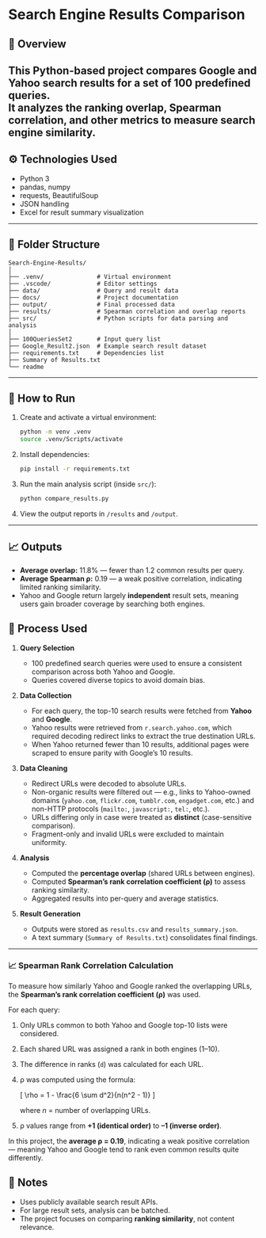 # Search Engine Results Comparison

## 📌 Overview
This Python-based project compares **Google** and **Yahoo** search results for a set of 100 predefined queries.  
It analyzes the **ranking overlap**, **Spearman correlation**, and other metrics to measure search engine similarity.
---

## ⚙️ Technologies Used
- Python 3  
- pandas, numpy  
- requests, BeautifulSoup  
- JSON handling  
- Excel for result summary visualization
---

## 📁 Folder Structure
```
Search-Engine-Results/
│
├── .venv/               # Virtual environment
├── .vscode/             # Editor settings
├── data/                # Query and result data
├── docs/                # Project documentation
├── output/              # Final processed data
├── results/             # Spearman correlation and overlap reports
├── src/                 # Python scripts for data parsing and analysis
│
├── 100QueriesSet2       # Input query list
├── Google_Result2.json  # Example search result dataset
├── requirements.txt     # Dependencies list
├── Summary of Results.txt
└── readme
```

---

## 🚀 How to Run
1. Create and activate a virtual environment:
   ```bash
   python -m venv .venv
   source .venv/Scripts/activate
   ```
2. Install dependencies:
   ```bash
   pip install -r requirements.txt
   ```
3. Run the main analysis script (inside `src/`):
   ```bash
   python compare_results.py
   ```
4. View the output reports in `/results` and `/output`.

---

## 📈 Outputs
- **Average overlap:** 11.8% — fewer than 1.2 common results per query.  
- **Average Spearman ρ:** 0.19 — a weak positive correlation, indicating limited ranking similarity.  
 - Yahoo and Google return largely **independent** result sets, meaning users gain broader coverage by searching both engines.

## 🔄 Process Used

1. **Query Selection**  
   - 100 predefined search queries were used to ensure a consistent comparison across both Yahoo and Google.  
   - Queries covered diverse topics to avoid domain bias.

2. **Data Collection**  
   - For each query, the top-10 search results were fetched from **Yahoo** and **Google**.  
   - Yahoo results were retrieved from `r.search.yahoo.com`, which required decoding redirect links to extract the true destination URLs.  
   - When Yahoo returned fewer than 10 results, additional pages were scraped to ensure parity with Google’s 10 results.

3. **Data Cleaning**  
   - Redirect URLs were decoded to absolute URLs.  
   - Non-organic results were filtered out — e.g., links to Yahoo-owned domains (`yahoo.com`, `flickr.com`, `tumblr.com`, `engadget.com`, etc.) and non-HTTP protocols (`mailto:`, `javascript:`, `tel:`, etc.).  
   - URLs differing only in case were treated as **distinct** (case-sensitive comparison).  
   - Fragment-only and invalid URLs were excluded to maintain uniformity.

4. **Analysis**  
   - Computed the **percentage overlap** (shared URLs between engines).  
   - Computed **Spearman’s rank correlation coefficient (ρ)** to assess ranking similarity.  
   - Aggregated results into per-query and average statistics.

5. **Result Generation**  
   - Outputs were stored as `results.csv` and `results_summary.json`.  
   - A text summary (`Summary of Results.txt`) consolidates final findings.
---
### 📈 Spearman Rank Correlation Calculation

To measure how similarly Yahoo and Google ranked the overlapping URLs, the **Spearman’s rank correlation coefficient (ρ)** was used.

For each query:
1. Only URLs common to both Yahoo and Google top-10 lists were considered.  
2. Each shared URL was assigned a rank in both engines (1–10).  
3. The difference in ranks (`d`) was calculated for each URL.  
4. ρ was computed using the formula:

   \[
   \rho = 1 - \frac{6 \sum d^2}{n(n^2 - 1)}
   \]

   where *n* = number of overlapping URLs.  
5. ρ values range from **+1 (identical order)** to **–1 (inverse order)**.  

In this project, the **average ρ = 0.19**, indicating a weak positive correlation — meaning Yahoo and Google tend to rank even common results quite differently.

## 🧩 Notes
- Uses publicly available search result APIs.  
- For large result sets, analysis can be batched.  
- The project focuses on comparing **ranking similarity**, not content relevance.
